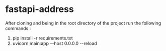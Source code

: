 # fastapi-address

After cloning and being in the root directory of the project run the following commands : 
1. pip install -r requirements.txt
2. uvicorn main:app --host 0.0.0.0 --reload
